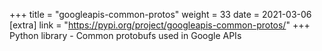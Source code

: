 +++
title = "googleapis-common-protos"
weight = 33
date = 2021-03-06
[extra]
link = "https://pypi.org/project/googleapis-common-protos/"
+++
Python library - Common protobufs used in Google APIs

